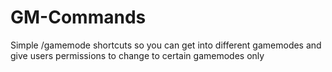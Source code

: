# GM-Commands

Simple /gamemode shortcuts so you can get into different gamemodes and give users permissions to change to certain gamemodes only
